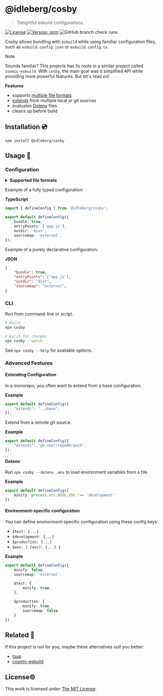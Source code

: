 # @idleberg/cosby

> Delightful esbuild configurations.

[![License](https://img.shields.io/github/license/idleberg/node-cosby?color=blue&style=for-the-badge)](https://github.com/idleberg/node-cosby/blob/main/LICENSE)
[![Version: npm](https://img.shields.io/npm/v/@idleberg/cosby?style=for-the-badge)](https://www.npmjs.org/package/@idleberg/cosby)
![GitHub branch check runs](https://img.shields.io/github/check-runs/idleberg/node-cosby/main?style=for-the-badge)

Cosby allows bundling with `esbuild` while using familiar configuration files, such as `esbuild.config.json` or `esbuild.config.ts`.

> [!NOTE]
> Sounds familiar? This projects has its roots in a similar project called `cosmic-esbuild`. With `cosby`, the main goal was a simplified API while providing more powerful features. But let's read on!

**Features**

- supports [multiple file formats](#configuration)
- [extends](#extending-configuration) from multiple local or git sources
- evaluates [Dotenv](https://github.com/idleberg/node-cosby#dotenv) files
- cleans up before build

## Installation 💿

```shell
npm install @idleberg/cosby
```

## Usage 🚀

### Configuration

<details>
<summary><strong>Supported file formats</strong></summary>

- `esbuild.config.js`
- `esbuild.config.ts`
- `esbuild.config.mjs`
- `esbuild.config.cjs`
- `esbuild.config.mts`
- `esbuild.config.cts`
- `esbuild.config.json`
- `esbuild.config.jsonc`
- `esbuild.config.json5`
- `esbuild.config.yaml`
- `esbuild.config.yml`
- `esbuild.config.toml`

</details>

Example of a fully typed configuration:

**TypeScript**

```typescript
import { defineConfig } from '@idleberg/cosby';

export default defineConfig({
	bundle: true,
	entryPoints: ['app.js'],
	outdir: 'dist',
	sourcemap: 'external',
});
```

Example of a purely declarative configuration:

**JSON**

```json
{
	"bundle": true,
	"entryPoints": ["app.js"],
	"outdir": "dist",
	"sourcemap": "external",
}
```

### CLI

Run from command-line or script.

```sh
# Build
npx cosby

# Watch for changes
npx cosby --watch
```

See `npx cosby --help` for available options.

### Advanced Features

#### Extending Configuration

In a monorepo, you often want to extend from a base configuration.

**Example**

```typescript
export default defineConfig({
	"extends": "../base",
});
```

Extend from a remote git source.

**Example**

```typescript
export default defineConfig({
	"extends": "gh:user/repo#branch",
}):
```

#### Dotenv

Run `npx cosby --dotenv .env` to load environment variables from a file.

**Example**

```typescript
export default defineConfig({
	minify: process.env.NODE_ENV !== 'development'
})
```

#### Environment-specific configuration

You can define environment-specific configuration using these config keys:

- `$test: {...}`
- `$development: {...}`
- `$production: {...}`
- `$env: { [env]: {...} }`

**Example**

```typescript
export default defineConfig({
	minify: false,
	sourcemap: 'external'.

	$test: {
		minify: true,
	},
	
	$production: {
		minify: true,
		sourcemap: false
	}
})
```

## Related 👫

If this project is not for you, maybe these alternatives suit you better:

- [tsup](https://www.npmjs.com/package/tsup)
- [cosmic-esbuild](https://www.npmjs.com/package/cosmic-esbuild)

## License©️

This work is licensed under [The MIT License](LICENSE).
